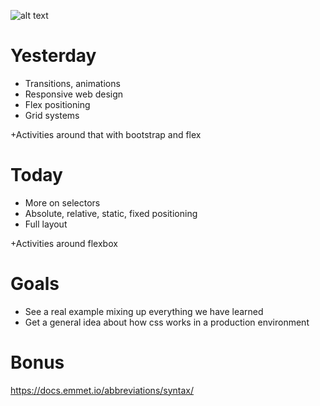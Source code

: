 ![alt text](https://github.com/webmad1019-1/day3_advanced-selectors-positioning-full-layout/blob/master/img/logo2.png?raw "")

# Yesterday

* Transitions, animations
* Responsive web design
* Flex positioning
* Grid systems

+Activities around that with bootstrap and flex

# Today

* More on selectors
* Absolute, relative, static, fixed positioning
* Full layout

+Activities around flexbox

# Goals

* See a real example mixing up everything we have learned
* Get a general idea about how css works in a production environment

# Bonus

https://docs.emmet.io/abbreviations/syntax/
